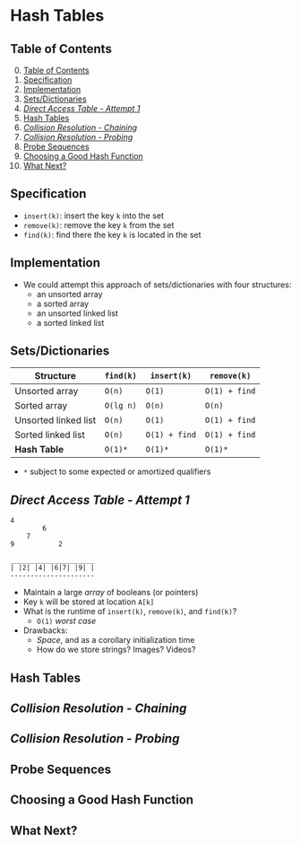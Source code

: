 # Hash Tables

## Table of Contents

0. [Table of Contents](#table-of-contents)
1. [Specification](#specification)
2. [Implementation](#implementation)
3. [Sets/Dictionaries](#setsdictionaries)
4. [*Direct Access Table - Attempt 1*](#direct-access-table---attempt-1)
5. [Hash Tables](#hash-tables-1)
6. [*Collision Resolution - Chaining*](#collision-resolution---chaining)
7. [*Collision Resolution - Probing*](#collision-resolution---probing)
8. [Probe Sequences](#probe-sequences)
9. [Choosing a Good Hash Function](#choosing-a-good-hash-function)
10. [What Next?](#what-next)

## Specification

- `insert(k)`: insert the key `k` into the set
- `remove(k)`: remove the key `k` from the set
- `find(k)`: find there the key `k` is located in the set

## Implementation

- We could attempt this approach of sets/dictionaries with four structures:
    - an unsorted array
    - a sorted array
    - an unsorted linked list
    - a sorted linked list

## Sets/Dictionaries

| Structure             | `find(k)`  | `insert(k)`  | `remove(k)`  |
|-----------------------|-----------|-------------|-------------|
| Unsorted array       | `O(n)`    | `O(1)`      | `O(1) + find`  |
| Sorted array         | `O(lg n)` | `O(n)`      | `O(n)`      |
| Unsorted linked list | `O(n)`    | `O(1)`      | `O(1) + find`  |
| Sorted linked list   | `O(n)`    | `O(1) + find` | `O(1) + find` |
| **Hash Table**       | `O(1)*`   | `O(1)*`     | `O(1)*`     |

- `*` subject to some expected or amortized qualifiers

## *Direct Access Table - Attempt 1*

```text
4     
        6
    7
9           2
```
```text
_____________________
| |2| |4| |6|7| |9| |
---------------------
```
- Maintain a large *array* of booleans (or pointers)
- Key `k` will be stored at location `A[k]`
- What is the runtime of `insert(k)`, `remove(k)`, and `find(k)`?
    - `O(1)` *worst case*
- Drawbacks:
    - *Space*, and as a corollary initialization time
    - How do we store strings? Images? Videos?

## Hash Tables

## *Collision Resolution - Chaining*

## *Collision Resolution - Probing*

## Probe Sequences

## Choosing a Good Hash Function

## What Next?

